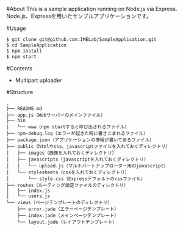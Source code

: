 #About
This is a sample application running on Node.js via Express.  
Node.js、Expressを用いたサンプルアプリケーションです。

#Usage

```sh
$ git clone git@github.com:IMELab/SampleApplication.git
$ cd SampleApplication
$ npm install
$ npm start
```

#Contents

* Multipart uploader


#Structure

```
.  
├── README.md  
├── app.js（Webサーバーのメインファイル）  
├── bin  
│   └── www（npm startすると呼び出されるファイル）  
├── npm-debug.log（エラーが起きた時に書きこまれるファイル）  
├── package.json（アプリケーションの情報が書いてあるファイル）  
├── public（htmlやcss、javascriptファイルを入れておくディレクトリ）  
│   ├── images（画像を入れておくディレクトリ）  
│   ├── javascripts（javascriptを入れておくディレクトリ）  
│   │   └── upload.js（マルチパートアップローダー用のjavascript）  
│   └── stylesheets（cssを入れておくディレクトリ）  
│       └── style.css（Expressデフォルトのcssファイル）  
├── routes（ルーティング設定ファイルのディレクトリ）  
│   ├── index.js  
│   └── users.js  
└── views（ページテンプレートのディレクトリ）  
    ├── error.jade（エラーページテンプレート）  
    ├── index.jade（メインページテンプレート）  
    └── layout.jade（レイアウトテンプレート）  
```